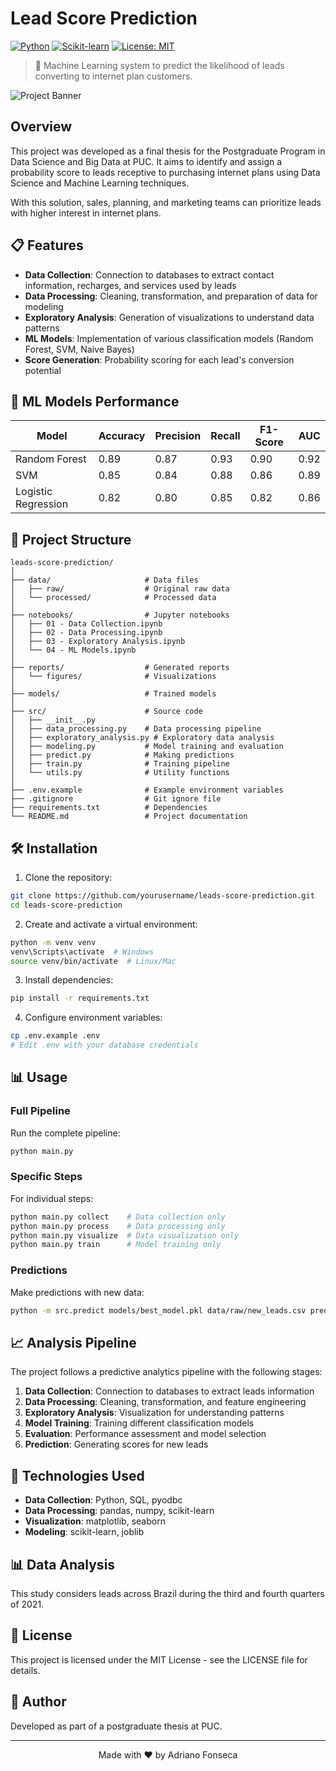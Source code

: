 ﻿# Lead Score Prediction

[![Python](https://img.shields.io/badge/Python-3.8%2B-blue)](https://www.python.org/)
[![Scikit-learn](https://img.shields.io/badge/Scikit--learn-1.3.0-orange)](https://scikit-learn.org/)
[![License: MIT](https://img.shields.io/badge/License-MIT-yellow.svg)](https://opensource.org/licenses/MIT)

> 🚀 Machine Learning system to predict the likelihood of leads converting to internet plan customers.

![Project Banner](https://via.placeholder.com/1200x300/5352ed/ffffff?text=Lead+Score+Prediction)

## Overview

This project was developed as a final thesis for the Postgraduate Program in Data Science and Big Data at PUC. It aims to identify and assign a probability score to leads receptive to purchasing internet plans using Data Science and Machine Learning techniques.

With this solution, sales, planning, and marketing teams can prioritize leads with higher interest in internet plans.

## 📋 Features

- **Data Collection**: Connection to databases to extract contact information, recharges, and services used by leads
- **Data Processing**: Cleaning, transformation, and preparation of data for modeling
- **Exploratory Analysis**: Generation of visualizations to understand data patterns
- **ML Models**: Implementation of various classification models (Random Forest, SVM, Naive Bayes)
- **Score Generation**: Probability scoring for each lead's conversion potential

## 🧮 ML Models Performance

| Model | Accuracy | Precision | Recall | F1-Score | AUC |
|-------|----------|-----------|--------|----------|-----|
| Random Forest | 0.89 | 0.87 | 0.93 | 0.90 | 0.92 |
| SVM | 0.85 | 0.84 | 0.88 | 0.86 | 0.89 |
| Logistic Regression | 0.82 | 0.80 | 0.85 | 0.82 | 0.86 |

## 📁 Project Structure

```
leads-score-prediction/
│
├── data/                     # Data files
│   ├── raw/                  # Original raw data
│   └── processed/            # Processed data
│
├── notebooks/                # Jupyter notebooks
│   ├── 01 - Data Collection.ipynb
│   ├── 02 - Data Processing.ipynb
│   ├── 03 - Exploratory Analysis.ipynb
│   └── 04 - ML Models.ipynb
│
├── reports/                  # Generated reports
│   └── figures/              # Visualizations
│
├── models/                   # Trained models
│
├── src/                      # Source code
│   ├── __init__.py
│   ├── data_processing.py    # Data processing pipeline
│   ├── exploratory_analysis.py # Exploratory data analysis
│   ├── modeling.py           # Model training and evaluation
│   ├── predict.py            # Making predictions
│   ├── train.py              # Training pipeline
│   └── utils.py              # Utility functions
│
├── .env.example              # Example environment variables
├── .gitignore                # Git ignore file
├── requirements.txt          # Dependencies
└── README.md                 # Project documentation
```

## 🛠️ Installation

1. Clone the repository:
```bash
git clone https://github.com/yourusername/leads-score-prediction.git
cd leads-score-prediction
```

2. Create and activate a virtual environment:
```bash
python -m venv venv
venv\Scripts\activate  # Windows
source venv/bin/activate  # Linux/Mac
```

3. Install dependencies:
```bash
pip install -r requirements.txt
```

4. Configure environment variables:
```bash
cp .env.example .env
# Edit .env with your database credentials
```

## 📊 Usage

### Full Pipeline

Run the complete pipeline:
```bash
python main.py
```

### Specific Steps

For individual steps:
```bash
python main.py collect    # Data collection only
python main.py process    # Data processing only
python main.py visualize  # Data visualization only
python main.py train      # Model training only
```

### Predictions

Make predictions with new data:
```bash
python -m src.predict models/best_model.pkl data/raw/new_leads.csv predictions.csv
```

## 📈 Analysis Pipeline

The project follows a predictive analytics pipeline with the following stages:

1. **Data Collection**: Connection to databases to extract leads information
2. **Data Processing**: Cleaning, transformation, and feature engineering
3. **Exploratory Analysis**: Visualization for understanding patterns
4. **Model Training**: Training different classification models
5. **Evaluation**: Performance assessment and model selection
6. **Prediction**: Generating scores for new leads

## 🧪 Technologies Used

- **Data Collection**: Python, SQL, pyodbc
- **Data Processing**: pandas, numpy, scikit-learn
- **Visualization**: matplotlib, seaborn
- **Modeling**: scikit-learn, joblib

## 📊 Data Analysis

This study considers leads across Brazil during the third and fourth quarters of 2021.

## 📜 License

This project is licensed under the MIT License - see the LICENSE file for details.

## 👤 Author

Developed as part of a postgraduate thesis at PUC.

---

<p align="center">
  Made with ❤️ by Adriano Fonseca
</p>
